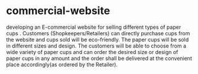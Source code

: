 # commercial-website
developing an  E-commercial website for selling  different types of paper cups . Customers (Shopkeepers/Retailers) can directly purchase cups from the website and cups sold will be eco-friendly. The paper cups will be sold in different sizes and design. The customers will be able to choose from a wide variety of paper cups and can order the desired  size or design of paper cups in any amount  and the order shall be delivered at the convenient  place accordingly(as ordered by the Retailer).
